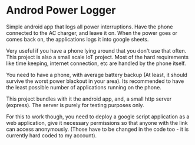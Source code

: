 # Androd Power Logger

Simple android app that logs all power interruptions. Have the phone connected to the AC charger,
and leave it on. When the power goes or comes back on, the applications logs it into google sheets.

Very useful if you have a phone lying around that you don't use that often. This project is also a
small scale IoT project. Most of the hard requirements like time keeping, internet connection, etc
are handled by the phone itself.

You need to have a phone, with average battery backup (At least, it should survive the worst power
blackout in your area). Its recommended to have the least possible number of applications running on
the phone.

This project bundles with it the android app, and, a small http server (express). The server is
purely for testing purposes only.

For this to work though, you need to deploy a google script application as a web application, give it necessary permissions so that anyone with the link can access anonymously. (Those have to be changed in the code too - it is currently hard coded to my account).

